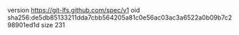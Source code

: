 version https://git-lfs.github.com/spec/v1
oid sha256:de5db85133211dda7cbb564205a81c0e56ac03ac3a6522a0b09b7c298901ed1d
size 231
